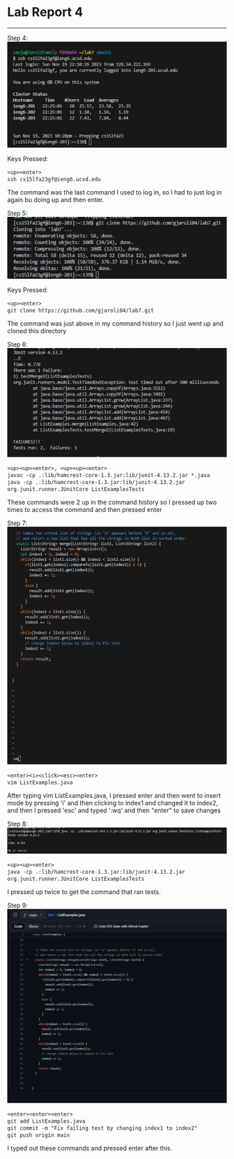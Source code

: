 # Lab Report 4
***

Step 4: <br>
![Image](step4.png)	

Keys Pressed:
```
<up><enter>
ssh cs15lfa23gf@ieng6.ucsd.edu 
```
The command was the last command I used to log in, so I had to just log in again bu doing up and then enter.

Step 5: <br>
![Image](step5.png)	

Keys Pressed:
```
<up><enter>
git clone https://github.com/gjaroli04/lab7.git
```
The command was just above in my command history so I just went up and cloned this directory

Step 6: <br>
![Image](step6.png)	

```
<up><up><enter>, <up><up><enter> 
javac -cp .:lib/hamcrest-core-1.3.jar:lib/junit-4.13.2.jar *.java
java -cp .:lib/hamcrest-core-1.3.jar:lib/junit-4.13.2.jar org.junit.runner.JUnitCore ListExamplesTests 
```
These commands were 2 up in the command history so I pressed up two times to access the command and then pressed enter

Step 7: <br>
![Image](step7.png)	

```
<enter><i><click><esc><enter>
vim ListExamples.java
```

After typing vim ListExamples.java, I pressed enter and then went to insert mode by pressing 'i' and then clicking to index1 and changed it to index2, and then I pressed 'esc' and typed ':wq' and then "enter" to save changes


Step 8: <br>
![Image](step8.png)	
```
<up><up><enter>
java -cp .:lib/hamcrest-core-1.3.jar:lib/junit-4.13.2.jar org.junit.runner.JUnitCore ListExamplesTests
```
I pressed up twice to get the command that ran tests.

Step 9: <br>
![Image](step9.png)	
```
<enter><enter><enter>
git add ListExamples.java
git commit -m "Fix failing test by changing index1 to index2"
git push origin main
```

I typed out these commands and pressed enter after this.
